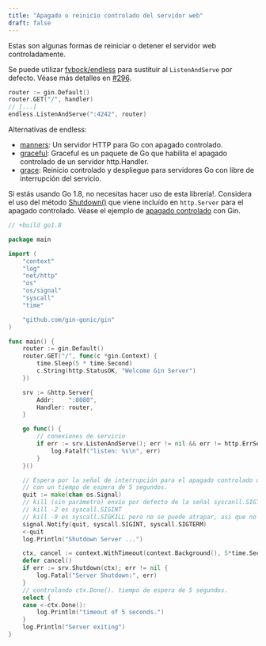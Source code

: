 ```yaml
---
title: "Apagado o reinicio controlado del servidor web"
draft: false
---
```


Estas son algunas formas de reiniciar o detener el servidor web controladamente.

Se puede utilizar [fvbock/endless](https://github.com/fvbock/endless) para sustituir al `ListenAndServe` por defecto. Véase más detalles en [#296](https://github.com/gin-gonic/gin/issues/296).

```go
router := gin.Default()
router.GET("/", handler)
// [...]
endless.ListenAndServe(":4242", router)
```

Alternativas de endless:

* [manners](https://github.com/braintree/manners): Un servidor HTTP para Go con apagado controlado.
* [graceful](https://github.com/tylerb/graceful): Graceful es un paquete de Go que habilita el apagado controlado de un servidor http.Handler.
* [grace](https://github.com/facebookgo/grace): Reinicio controlado y despliegue para servidores Go con libre de interrupción del servicio.

Si estás usando Go 1.8, no necesitas hacer uso de esta librería!. Considera el uso del método [Shutdown()](https://golang.org/pkg/net/http/#Server.Shutdown) que viene incluído en `http.Server` para el apagado controlado. Véase el ejemplo de [apagado controlado](https://github.com/gin-gonic/examples/tree/master/graceful-shutdown) con Gin.

```go
// +build go1.8

package main

import (
	"context"
	"log"
	"net/http"
	"os"
	"os/signal"
	"syscall"
	"time"

	"github.com/gin-gonic/gin"
)

func main() {
	router := gin.Default()
	router.GET("/", func(c *gin.Context) {
		time.Sleep(5 * time.Second)
		c.String(http.StatusOK, "Welcome Gin Server")
	})

	srv := &http.Server{
		Addr:    ":8080",
		Handler: router,
	}

	go func() {
		// conexiones de servicio
		if err := srv.ListenAndServe(); err != nil && err != http.ErrServerClosed {
			log.Fatalf("listen: %s\n", err)
		}
	}()

	// Espera por la señal de interrupción para el apagado controlado del servidor
	// con un tiempo de espera de 5 segundos.
	quit := make(chan os.Signal)
	// kill (sin parámetro) envío por defecto de la señal syscanll.SIGTERM
	// kill -2 es syscall.SIGINT
	// kill -9 es syscall.SIGKILL pero no se puede atrapar, así que no es necesario agregarlo
	signal.Notify(quit, syscall.SIGINT, syscall.SIGTERM)
	<-quit
	log.Println("Shutdown Server ...")

	ctx, cancel := context.WithTimeout(context.Background(), 5*time.Second)
	defer cancel()
	if err := srv.Shutdown(ctx); err != nil {
		log.Fatal("Server Shutdown:", err)
	}
	// controlando ctx.Done(). tiempo de espera de 5 segundos.
	select {
	case <-ctx.Done():
		log.Println("timeout of 5 seconds.")
	}
	log.Println("Server exiting")
}
```
